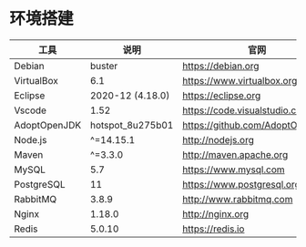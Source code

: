 # 环境搭建

| 工具         | 说明             | 官网                                |
| ------------ | ---------------- | --------------------------------- |
| Debian       | buster           | <https://debian.org>              |
| VirtualBox   | 6.1              | <https://www.virtualbox.org>      |
| Eclipse      | 2020-12 (4.18.0) | <https://eclipse.org>             |
| Vscode       | 1.52             | <https://code.visualstudio.com>   |
| AdoptOpenJDK | hotspot_8u275b01 | <https://github.com/AdoptOpenJDK> |
| Node.js      | ^=14.15.1        | <http://nodejs.org>               |
| Maven        | ^=3.3.0          | <http://maven.apache.org>         |
| MySQL        | 5.7              | <https://www.mysql.com>           |
| PostgreSQL   | 11               | <https://www.postgresql.org>      |
| RabbitMQ     | 3.8.9            | <http://www.rabbitmq.com>         |
| Nginx        | 1.18.0           | <http://nginx.org>                |
| Redis        | 5.0.10           | <https://redis.io>                |
